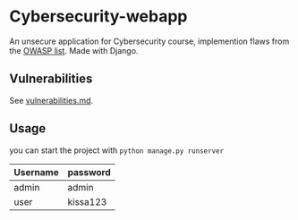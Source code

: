 # Cybersecurity-webapp
An unsecure application for Cybersecurity course, implemention flaws from the [OWASP list](https://owasp.org/www-project-top-ten/2017/Top_10.html). Made with Django.

## Vulnerabilities

See [vulnerabilities.md](./vulnerabilities.md).

## Usage

you can start the project with 
`python manage.py runserver`

| Username | password |
|----------|----------|
| admin    | admin    |
| user     | kissa123 |

